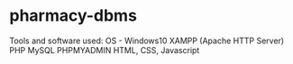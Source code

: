 # pharmacy-dbms
Tools and software used:
OS - Windows10
XAMPP (Apache HTTP Server) 
PHP 
MySQL
PHPMYADMIN
HTML, CSS, Javascript
